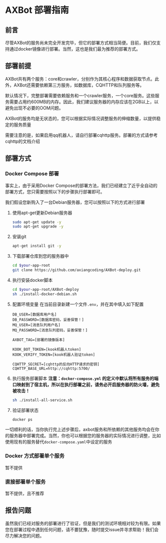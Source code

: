 # AXBot 部署指南

## 前言

尽管AXBot的服务尚未完全开发完毕，但它的部署方式相当简便。目前，我们仅支持通过docker镜像进行部署。当然，这也是我们最为推荐的部署方式。

## 部署前提

AXBot共有两个服务：core和crawler，分别作为其核心程序和数据获取节点。此外，AXBot还需要依赖第三方服务，如数据库，CQHTTP和队列服务等。

默认情况下，完整部署需要依赖服务和一个crawler服务，一个core服务。这些服务需要占用约600MB的内存。因此，我们建议服务器的内存应该在2GB以上，以避免出现不必要的OOM问题。

AXBot的服务均是无状态的，您可以根据实际情况调整服务的伸缩数量，以提供稳定的服务质量

需要注意的是，如果启用qq机器人，请自行部署cqhttp服务。部署的方式请参考cqhttp的文档介绍

## 部署方式

### Docker Compose 部署

事实上，由于采用Docker Compose的部署方法，我们已经建立了近乎全自动的部署方式，您只需要按照以下的步骤执行部署即可。

我们假设您新购入了一台Debian服务器，您可以按照以下的方式进行部署

1. 使用apt-get更新Debian服务器
   ```bash
   sudo apt-get update -y
   sudo apt-get upgrade -y
   ```

2. 安装git
   ```bash
   apt-get install git -y
   ```

3. 下载部署仓库到您的服务器中
   ```bash
   cd $your-app-root
   git clone https://github.com/axiangcoding/AXBot-deploy.git
   ```

4. 执行安装docker脚本
   ```bash
   cd $your-app-root/AXBot-deploy
   sh ./install-docker-debian.sh
   ```

5. 配置环境变量
   在当前目录新建一个文件`.env`，并在其中填入如下配置
   
   
   ```
   DB_USER=[数据库用户名]
   DB_PASSWORD=[数据库密码，妥善保管！]
   MQ_USER=[消息队列用户名]
   MQ_PASSWORD=[消息队列密码，妥善保管！]
   
   AXBOT_TAG=[部署的镜像版本]
   
   KOOK_BOT_TOKEN=[kook机器人token]
   KOOK_VERIFY_TOKEN=[kook机器人验证token]
   
   CQHTTP_SECRET=[cqhttp的反向HTTP请求的密钥]
   CQHTTP_BASE_URL=http://cqhttp:5700/
   ```
   
6. 执行服务部署脚本
   **注意：`docker-compose.yml` 的定义中默认将所有服务的端口映射到了宿主机，所以在执行部署之前，请务必开启服务器的防火墙，避免被攻击！**

   ```bash
   sh ./install-all-service.sh
   ```

7. 验证部署状态
   ```bash
   docker ps
   ```

一切顺利的话，当你执行完上述步骤后，axbot服务和所依赖的其他服务均会在你的服务器中部署完成。当然，你也可以根据您的服务器的实际情况进行调整，比如使用现有的服务替代`docker-compose.yaml`中设定的服务

### Docker 方式部署单个服务

暂不提供

### 直接部署单个服务

暂不提供，且不推荐

## 报告问题

虽然我们已经对服务的部署进行了验证，但是我们的测试环境相对较为有限。如果您在部署过程中遇到任何问题，请不要犹豫，随时提交issue并寻求帮助！我们会尽力解决您的问题。